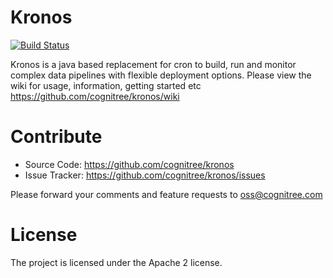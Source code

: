 # Kronos

[![Build Status](https://api.travis-ci.com/cognitree/kronos.svg)](https://travis-ci.com/cognitree/kronos/builds)

Kronos is a java based replacement for cron to build, run and monitor complex data pipelines with flexible deployment options. Please view the wiki for usage, information, getting started etc https://github.com/cognitree/kronos/wiki

# Contribute

- Source Code: https://github.com/cognitree/kronos
- Issue Tracker: https://github.com/cognitree/kronos/issues

Please forward your comments and feature requests to oss@cognitree.com

# License

The project is licensed under the Apache 2 license.
